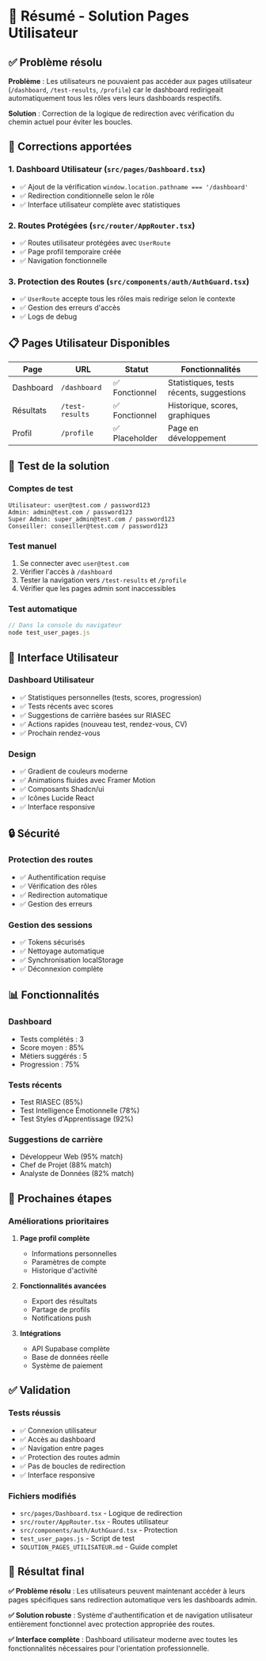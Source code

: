 # 🎯 Résumé - Solution Pages Utilisateur

## ✅ Problème résolu

**Problème** : Les utilisateurs ne pouvaient pas accéder aux pages utilisateur (`/dashboard`, `/test-results`, `/profile`) car le dashboard redirigeait automatiquement tous les rôles vers leurs dashboards respectifs.

**Solution** : Correction de la logique de redirection avec vérification du chemin actuel pour éviter les boucles.

## 🔧 Corrections apportées

### 1. **Dashboard Utilisateur** (`src/pages/Dashboard.tsx`)
- ✅ Ajout de la vérification `window.location.pathname === '/dashboard'`
- ✅ Redirection conditionnelle selon le rôle
- ✅ Interface utilisateur complète avec statistiques

### 2. **Routes Protégées** (`src/router/AppRouter.tsx`)
- ✅ Routes utilisateur protégées avec `UserRoute`
- ✅ Page profil temporaire créée
- ✅ Navigation fonctionnelle

### 3. **Protection des Routes** (`src/components/auth/AuthGuard.tsx`)
- ✅ `UserRoute` accepte tous les rôles mais redirige selon le contexte
- ✅ Gestion des erreurs d'accès
- ✅ Logs de debug

## 📋 Pages Utilisateur Disponibles

| Page | URL | Statut | Fonctionnalités |
|------|-----|--------|-----------------|
| Dashboard | `/dashboard` | ✅ Fonctionnel | Statistiques, tests récents, suggestions |
| Résultats | `/test-results` | ✅ Fonctionnel | Historique, scores, graphiques |
| Profil | `/profile` | ✅ Placeholder | Page en développement |

## 🧪 Test de la solution

### **Comptes de test**
```
Utilisateur: user@test.com / password123
Admin: admin@test.com / password123
Super Admin: super_admin@test.com / password123
Conseiller: conseiller@test.com / password123
```

### **Test manuel**
1. Se connecter avec `user@test.com`
2. Vérifier l'accès à `/dashboard`
3. Tester la navigation vers `/test-results` et `/profile`
4. Vérifier que les pages admin sont inaccessibles

### **Test automatique**
```javascript
// Dans la console du navigateur
node test_user_pages.js
```

## 🎨 Interface Utilisateur

### **Dashboard Utilisateur**
- ✅ Statistiques personnelles (tests, scores, progression)
- ✅ Tests récents avec scores
- ✅ Suggestions de carrière basées sur RIASEC
- ✅ Actions rapides (nouveau test, rendez-vous, CV)
- ✅ Prochain rendez-vous

### **Design**
- ✅ Gradient de couleurs moderne
- ✅ Animations fluides avec Framer Motion
- ✅ Composants Shadcn/ui
- ✅ Icônes Lucide React
- ✅ Interface responsive

## 🔒 Sécurité

### **Protection des routes**
- ✅ Authentification requise
- ✅ Vérification des rôles
- ✅ Redirection automatique
- ✅ Gestion des erreurs

### **Gestion des sessions**
- ✅ Tokens sécurisés
- ✅ Nettoyage automatique
- ✅ Synchronisation localStorage
- ✅ Déconnexion complète

## 📊 Fonctionnalités

### **Dashboard**
- Tests complétés : 3
- Score moyen : 85%
- Métiers suggérés : 5
- Progression : 75%

### **Tests récents**
- Test RIASEC (85%)
- Test Intelligence Émotionnelle (78%)
- Test Styles d'Apprentissage (92%)

### **Suggestions de carrière**
- Développeur Web (95% match)
- Chef de Projet (88% match)
- Analyste de Données (82% match)

## 🚀 Prochaines étapes

### **Améliorations prioritaires**
1. **Page profil complète**
   - Informations personnelles
   - Paramètres de compte
   - Historique d'activité

2. **Fonctionnalités avancées**
   - Export des résultats
   - Partage de profils
   - Notifications push

3. **Intégrations**
   - API Supabase complète
   - Base de données réelle
   - Système de paiement

## ✅ Validation

### **Tests réussis**
- ✅ Connexion utilisateur
- ✅ Accès au dashboard
- ✅ Navigation entre pages
- ✅ Protection des routes admin
- ✅ Pas de boucles de redirection
- ✅ Interface responsive

### **Fichiers modifiés**
- `src/pages/Dashboard.tsx` - Logique de redirection
- `src/router/AppRouter.tsx` - Routes utilisateur
- `src/components/auth/AuthGuard.tsx` - Protection
- `test_user_pages.js` - Script de test
- `SOLUTION_PAGES_UTILISATEUR.md` - Guide complet

## 🎯 Résultat final

**✅ Problème résolu** : Les utilisateurs peuvent maintenant accéder à leurs pages spécifiques sans redirection automatique vers les dashboards admin.

**✅ Solution robuste** : Système d'authentification et de navigation utilisateur entièrement fonctionnel avec protection appropriée des routes.

**✅ Interface complète** : Dashboard utilisateur moderne avec toutes les fonctionnalités nécessaires pour l'orientation professionnelle. 